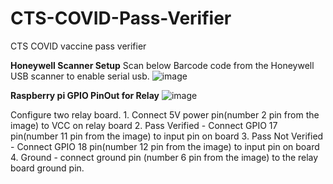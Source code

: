 # CTS-COVID-Pass-Verifier
CTS COVID vaccine pass verifier


**Honeywell Scanner Setup** 
  Scan below Barcode code from the Honeywell USB scanner to enable serial usb.
   ![image](https://user-images.githubusercontent.com/45216584/146660975-41be57b9-7d8a-48f4-a86b-e1d41588aafa.png)

**Raspberry pi GPIO PinOut for Relay** 
  ![image](https://user-images.githubusercontent.com/45216584/146830382-7400a04a-d538-48c2-bada-c808d45a6fa4.png)

  Configure two relay board.
    1. Connect 5V power pin(number 2 pin from the image) to VCC on relay board 
    2. Pass Verified - Connect GPIO 17 pin(number 11 pin from the image) to input pin on board
    3. Pass Not Verified - Connect GPIO 18 pin(number 12 pin from the image) to input pin on board
    4. Ground - connect ground pin (number 6 pin from the image) to the relay board ground pin.